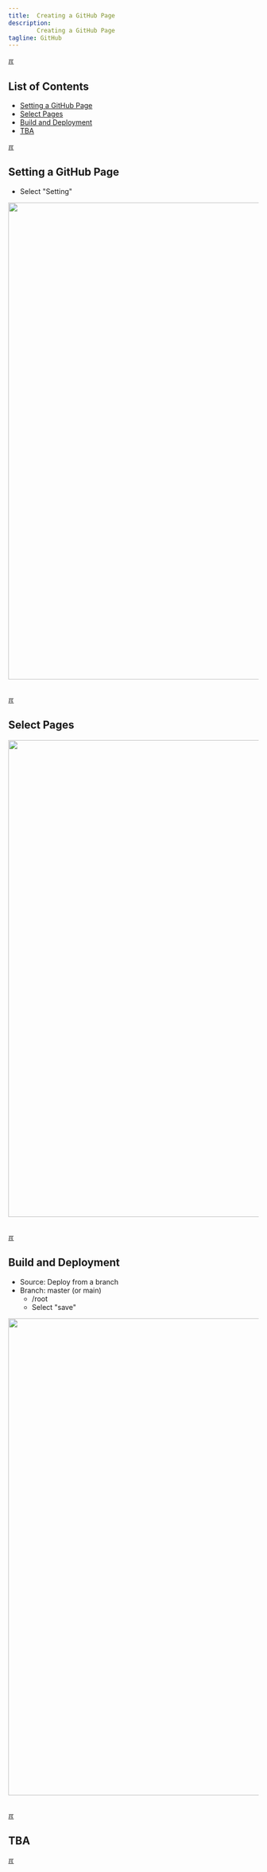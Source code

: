 ```yaml
---
title:  Creating a GitHub Page
description:
        Creating a GitHub Page
tagline: GitHub
---
```


[&#x213C;](#idxXXX)<br id="idx00">

## List of Contents

* [Setting a GitHub Page](#idx09)
* [Select Pages](#idx10)
* [Build and Deployment](#idx11)
* [TBA](#idx12)

[&#x213C;](#)<br id="idx09">

## Setting a GitHub Page

* Select "Setting"

<img src="{{ site.baseurl }}/assets/images/dospD-09.jpg" style="width:960px;"><br><br>

[&#x213C;](#)<br id="idx10">

## Select Pages

<img src="{{ site.baseurl }}/assets/images/dospD-10.jpg" style="width:960px;"><br><br>

[&#x213C;](#)<br id="idx11">

## Build and Deployment

* Source: Deploy from a branch
* Branch: master (or main) 
  * /root
  * Select "save"

<img src="{{ site.baseurl }}/assets/images/dospD-11.jpg" style="width:960px;"><br><br>

[&#x213C;](#)<br id="idx12">

## TBA

[&#x213C;](#)<br id="idxXXX">

